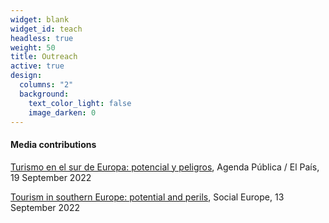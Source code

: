 ```yaml
---
widget: blank
widget_id: teach
headless: true
weight: 50
title: Outreach
active: true
design:
  columns: "2"
  background:
    text_color_light: false
    image_darken: 0
---
```


#### Media contributions

[Turismo en el sur de Europa: potencial y peligros](https://agendapublica.elpais.com/noticia/18231/turismo-sur-europa-potencial-peligros), Agenda Pública / El País, 19 September 2022

[Tourism in southern Europe: potential and perils](https://socialeurope.eu/tourism-in-southern-europe-potential-and-perils), Social Europe, 13 September 2022





